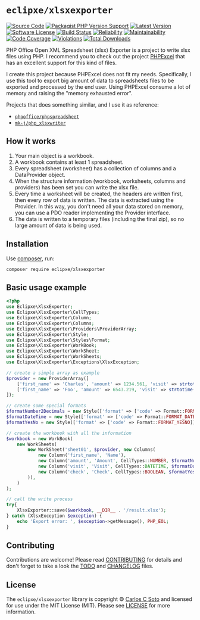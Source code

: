 # `eclipxe/xlsxexporter`

[![Source Code][badge-source]][source]
[![Packagist PHP Version Support][badge-php-version]][php-version]
[![Latest Version][badge-release]][release]
[![Software License][badge-license]][license]
[![Build Status][badge-build]][build]
[![Reliability][badge-reliability]][reliability]
[![Maintainability][badge-maintainability]][maintainability]
[![Code Coverage][badge-coverage]][coverage]
[![Violations][badge-violations]][violations]
[![Total Downloads][badge-downloads]][downloads]

PHP Office Open XML Spreadsheet (xlsx) Exporter is a project to write xlsx files using PHP.
I recommend you to check out the project [PHPExcel](https://github.com/PHPOffice/PHPExcel)
that has an excellent support for this kind of files.

I create this project because PHPExcel does not fit my needs.
Specifically, I use this tool to export big amount of data to spreadsheets
files to be exported and processed by the end user.
Using PHPExcel consume a lot of memory and raising the "memory exhausted error".

Projects that does something similar, and I use it as reference:

 - [`phpoffice/phpspreadsheet`](https://github.com/PHPOffice/PhpSpreadsheet)
 - [`mk-j/php_xlsxwriter`](https://github.com/mk-j/PHP_XLSXWriter)

## How it works

1. Your main object is a workbook.
2. A workbook contains at least 1 spreadsheet.
3. Every spreadsheet (worksheet) has a collection of columns and a DataProvider object.
4. When the structure information (workbook, worksheets, columns and providers) has been set you can write the xlsx file.
5. Every time a worksheet will be created, the headers are written first, then every row of data is written. The data is extracted using the Provider. In this way, you don't need all your data stored on memory, you can use a PDO reader implementing the Provider interface.
6. The data is written to a temporary files (including the final zip), so no large amount of data is being used.

## Installation

Use [composer](https://getcomposer.org/), run:
 
```shell
composer require eclipxe/xlsxexporter
```

## Basic usage example

```php
<?php
use Eclipxe\XlsxExporter;
use Eclipxe\XlsxExporter\CellTypes;
use Eclipxe\XlsxExporter\Column;
use Eclipxe\XlsxExporter\Columns;
use Eclipxe\XlsxExporter\Providers\ProviderArray;
use Eclipxe\XlsxExporter\Style;
use Eclipxe\XlsxExporter\Styles\Format;
use Eclipxe\XlsxExporter\WorkBook;
use Eclipxe\XlsxExporter\WorkSheet;
use Eclipxe\XlsxExporter\WorkSheets;
use Eclipxe\XlsxExporter\Exceptions\XlsxException;

// create a simple array as example
$provider = new ProviderArray([
    ['first_name' => 'Charles', 'amount' => 1234.561, 'visit' => strtotime('2014-01-13 13:14:15'), 'check' => 1],
    ['first_name' => 'Foo', 'amount' => 6543.219, 'visit' => strtotime('2014-12-31 23:59:59'), 'check' => 0],
]);

// create some special formats
$formatNumber2Decimals = new Style(['format' => ['code' => Format::FORMAT_COMMA_2DECS]]);
$formatDateTime = new Style(['format' => ['code' => Format::FORMAT_DATE_YMDHM]]);
$formatYesNo = new Style(['format' => ['code' => Format::FORMAT_YESNO]]);

// create the workbook with all the information
$workbook = new WorkBook(
    new WorkSheets(
        new WorkSheet('sheet01', $provider, new Columns(
            new Column('first_name', 'Name'),
            new Column('amount', 'Amount', CellTypes::NUMBER, $formatNumber2Decimals),
            new Column('visit', 'Visit', CellTypes::DATETIME, $formatDateTime),
            new Column('check', 'Check', CellTypes::BOOLEAN, $formatYesNo),
        )),
    )
);

// call the write process
try{
    XlsxExporter::save($workbook, __DIR__ . '/result.xlsx');
} catch (XlsxException $exception) {
    echo 'Export error: ', $exception->getMessage(), PHP_EOL;
}
```

## Contributing

Contributions are welcome! Please read [CONTRIBUTING][] for details
and don't forget to take a look the [TODO][] and [CHANGELOG][] files.

## License

The `eclipxe/xlsxexporter` library is copyright © [Carlos C Soto](https://eclipxe.com.mx/)
and licensed for use under the MIT License (MIT). Please see [LICENSE][] for more information.

[contributing]: https://github.com/eclipxe13/XlsxExporter/blob/main/CONTRIBUTING.md
[changelog]: https://github.com/eclipxe13/XlsxExporter/blob/main/docs/CHANGELOG.md
[todo]: https://github.com/eclipxe13/XlsxExporter/blob/main/docs/TODO.md

[source]: https://github.com/eclipxe13/XlsxExporter
[php-version]: https://packagist.org/packages/eclipxe/xlsxexporter
[release]: https://github.com/eclipxe13/XlsxExporter/releases
[license]: https://github.com/eclipxe13/XlsxExporter/blob/main/LICENSE
[build]: https://github.com/eclipxe13/XlsxExporter/actions/workflows/build.yml?query=branch:main
[reliability]:https://sonarcloud.io/component_measures?id=eclipxe13_xlsxexporter&metric=Reliability
[maintainability]: https://sonarcloud.io/component_measures?id=eclipxe13_xlsxexporter&metric=Maintainability
[coverage]: https://sonarcloud.io/component_measures?id=eclipxe13_xlsxexporter&metric=Coverage
[violations]: https://sonarcloud.io/project/issues?id=eclipxe13_xlsxexporter&resolved=false
[downloads]: https://packagist.org/packages/eclipxe/xlsxexporter

[badge-source]: http://img.shields.io/badge/source-eclipxe13/XlsxExporter-blue?logo=github
[badge-php-version]: https://img.shields.io/packagist/php-v/eclipxe/xlsxexporter?logo=php
[badge-release]: https://img.shields.io/github/release/eclipxe13/XlsxExporter?logo=git
[badge-license]: https://img.shields.io/github/license/eclipxe13/XlsxExporter?logo=open-source-initiative
[badge-build]: https://img.shields.io/github/actions/workflow/status/eclipxe13/XlsxExporter/build.yml?branch=main&logo=github-actions
[badge-reliability]: https://sonarcloud.io/api/project_badges/measure?project=eclipxe13_xlsxexporter&metric=reliability_rating
[badge-maintainability]: https://sonarcloud.io/api/project_badges/measure?project=eclipxe13_xlsxexporter&metric=sqale_rating
[badge-coverage]: https://img.shields.io/sonar/coverage/eclipxe13_xlsxexporter/main?logo=sonarqubecloud&server=https%3A%2F%2Fsonarcloud.io
[badge-violations]: https://img.shields.io/sonar/violations/eclipxe13_xlsxexporter/main?format=long&logo=sonarqubecloud&server=https%3A%2F%2Fsonarcloud.io
[badge-downloads]: https://img.shields.io/packagist/dt/eclipxe/xlsxexporter?logo=packagist
